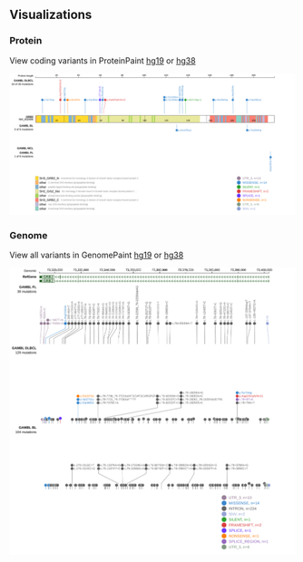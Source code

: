 ## Visualizations
### Protein
View coding variants in ProteinPaint [hg19](https://morinlab.github.io/LLMPP/GAMBL/GRB2_protein.html)  or [hg38](https://morinlab.github.io/LLMPP/GAMBL/GRB2_protein_hg38.html)

![](images/proteinpaint/GRB2_NM_002086.svg)

### Genome
View all variants in GenomePaint [hg19](https://morinlab.github.io/LLMPP/GAMBL/GRB2.html)  or [hg38](https://morinlab.github.io/LLMPP/GAMBL/GRB2_hg38.html)

![](images/proteinpaint/GRB2.svg)

